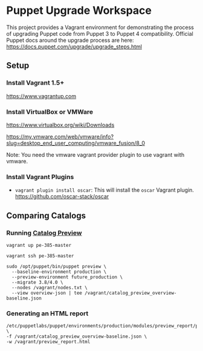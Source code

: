 # Puppet Upgrade Workspace

This project provides a Vagrant environment for demonstrating the process of upgrading Puppet code from Puppet 3 to Puppet 4 compatibility. Official Puppet docs around the upgrade process are here: https://docs.puppet.com/upgrade/upgrade_steps.html

## Setup

### Install Vagrant 1.5+

https://www.vagrantup.com

### Install VirtualBox or VMWare

https://www.virtualbox.org/wiki/Downloads

https://my.vmware.com/web/vmware/info?slug=desktop_end_user_computing/vmware_fusion/8_0


Note: You need the vmware vagrant provider plugin to use vagrant with vmware.

### Install Vagrant Plugins

  - `vagrant plugin install oscar`:
    This will install the `oscar` Vagrant plugin.
    https://github.com/oscar-stack/oscar

## Comparing Catalogs

### Running [Catalog Preview](https://forge.puppet.com/puppetlabs/catalog_preview) 

```shell
vagrant up pe-385-master
```
```shell
vagrant ssh pe-385-master
```

```shell
sudo /opt/puppet/bin/puppet preview \
  --baseline-environment production \
  --preview-environment future_production \
  --migrate 3.8/4.0 \
  --nodes /vagrant/nodes.txt \
  --view overview-json | tee /vagrant/catalog_preview_overview-baseline.json
```

### Generating an HTML report

```shell
/etc/puppetlabs/puppet/environments/production/modules/preview_report/preview_report.rb \
-f /vagrant/catalog_preview_overview-baseline.json \
-w /vagrant/preview_report.html
```

